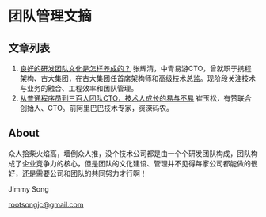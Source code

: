 # 团队管理文摘

## 文章列表

1. [良好的研发团队文化是怎样养成的？](docs/good_team_culture_formation.md) 张辉清，中青易游CTO，曾就职于携程架构、古大集团，在古大集团任首席架构师和高级技术总监。现阶段关注技术与业务的融合、工程效率和团队管理。
2. [从普通程序员到三百人团队CTO，技术人成长的易与不易](docs/techman_grow.md) 崔玉松，有赞联合创始人、CTO。前阿里巴巴技术专家，资深码农。

## About

众人拾柴火焰高，墙倒众人推，没个技术公司都是由一个个研发团队构成，团队构成了企业竞争力的核心，但是团队的文化建设、管理并不见得每家公司都能做的很好，还是需要公司和团队的共同努力才行啊！

Jimmy Song

rootsongjc@gmail.com